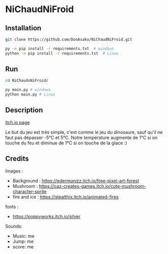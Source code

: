 # NiChaudNiFroid

## Installation

```sh
git clone https://github.com/DonAsako/NiChaudNiFroid.git
```

```sh
py -m pip install -r requirements.txt  # windows
python -m pip install -r requirements.txt  # Linux
```

## Run

```sh
cd NiChaudsNiFroid/
```

```sh
py main.py # windows
python main.py # Linux
```

## Description

[itch.io page](https://asakosan.itch.io/ni-chaud-ni-froid-the-game)

Le but du jeu est très simple, c'est comme le jeu du dinosaure, sauf qu'il ne faut pas dépasser -5°C et 5°C.
Notre température augmente de 1°C si on touche du feu et diminue de 1°C si on touche de la glace :)


## Credits
Images :
* Background : https://edermunizz.itch.io/free-pixel-art-forest
* Mushroom : https://caz-creates-games.itch.io/cute-mushroom-character-sprite
* fire and ice : https://stealthix.itch.io/animated-fires

fonts :
* https://poppyworks.itch.io/silver

Sounds:
* Music:  me
* Jump: me
* score: me